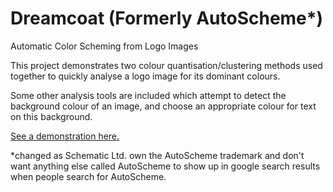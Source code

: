 Dreamcoat (Formerly AutoScheme*)
===============================

Automatic Color Scheming from Logo Images

This project demonstrates two colour quantisation/clustering methods used together to quickly analyse a logo image for its dominant colours.

Some other analysis tools are included which attempt to detect the background colour of an image, and choose an appropriate colour for text on this background.

[See a demonstration here.](test.html)

*changed as Schematic Ltd. own the AutoScheme trademark and don't want anything else called AutoScheme to show up in google search results when people search for AutoScheme.
